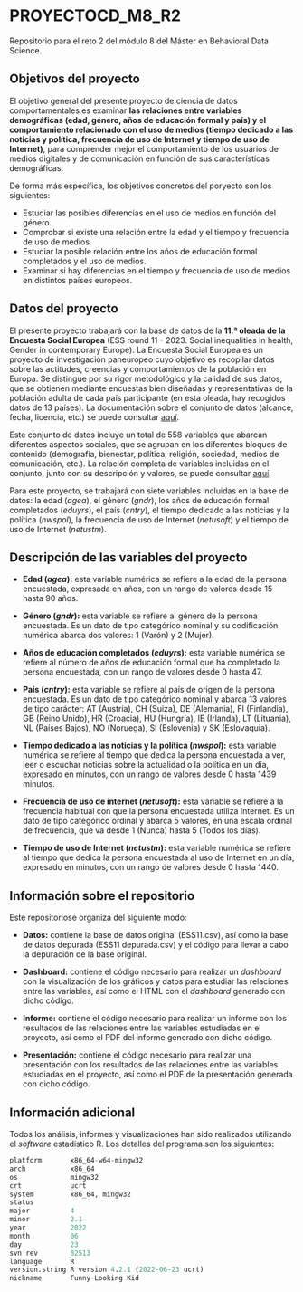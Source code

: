 # PROYECTOCD_M8_R2
Repositorio para el reto 2 del módulo 8 del Máster en Behavioral Data Science.

## Objetivos del proyecto

El objetivo general del presente proyecto de ciencia de datos comportamentales es examinar **las relaciones entre variables demográficas (edad, género, años de educación formal y país) y el comportamiento relacionado con el uso de medios (tiempo dedicado a las noticias y política, frecuencia de uso de Internet y tiempo de uso de Internet)**, para comprender mejor el comportamiento de los usuarios de medios digitales y de comunicación en función de sus características demográficas.

De forma más específica, los objetivos concretos del poryecto son los siguientes:

* Estudiar las posibles diferencias en el uso de medios en función del género.
* Comprobar si existe una relación entre la edad y el tiempo y frecuencia de uso de medios.
* Estudiar la posible relación entre los años de educación formal completados y el uso de medios.
* Examinar si hay diferencias en el tiempo y frecuencia de uso de medios en distintos países europeos.

## Datos del proyecto
El presente proyecto trabajará con la base de datos de la **11.ª oleada de la Encuesta Social Europea** (ESS round 11 - 2023. Social inequalities in health, Gender in contemporary Europe). La Encuesta Social Europea es un proyecto de investigación paneuropeo cuyo objetivo es recopilar datos sobre las actitudes, creencias y comportamientos de la población en Europa. Se distingue por su rigor metodológico y la calidad de sus datos, que se obtienen mediante encuestas bien diseñadas y representativas de la población adulta de cada país participante (en esta oleada, hay recogidos datos de 13 países). La documentación sobre el conjunto de datos (alcance, fecha, licencia, etc.) se puede consultar [aquí](https://ess.sikt.no/en/study/412db4fe-c77a-4e98-8ea4-6c19007f551b/83).

Este conjunto de datos incluye un total de 558 variables que abarcan diferentes aspectos sociales, que se agrupan en los diferentes bloques de contenido (demografía, bienestar, política, religión, sociedad, medios de comunicación, etc.). La relación completa de variables incluidas en el conjunto, junto con su descripción y valores, se puede consultar [aquí](https://ess.sikt.no/en/datafile/242aaa39-3bbb-40f5-98bf-bfb1ce53d8ef/93?tab=0).

Para este proyecto, se trabajará con siete variables incluidas en la base de datos: la edad (*agea*), el género (*gndr*), los años de educación formal completados (*eduyrs*), el país (*cntry*), el tiempo dedicado a las noticias y la política (*nwspol*), la frecuencia de uso de Internet (*netusoft*) y el tiempo de uso de Internet (*netustm*).

## Descripción de las variables del proyecto

* **Edad (*agea*):** esta variable numérica se refiere a la edad de la persona encuestada, expresada en años, con un rango de valores desde 15 hasta 90 años.

* **Género (*gndr*):** esta variable se refiere al género de la persona encuestada. Es un dato de tipo categórico nominal y su codificación numérica abarca dos valores: 1 (Varón) y 2 (Mujer).

* **Años de educación completados (*eduyrs*):** esta variable numérica se refiere al número de años de educación formal que ha completado la persona encuestada, con un rango de valores desde 0 hasta 47.

* **País (*cntry*):** esta variable se refiere al país de origen de la persona encuestada. Es un dato de tipo categórico nominal y abarca 13 valores de tipo carácter: AT (Austria), CH (Suiza), DE (Alemania), FI (Finlandia), GB (Reino Unido), HR (Croacia), HU (Hungría), IE (Irlanda), LT (Lituania), NL (Países Bajos), NO (Noruega), SI (Eslovenia) y SK (Eslovaquia).

* **Tiempo dedicado a las noticias y la política (*nwspol*):** esta variable numérica se refiere al tiempo que dedica la persona encuestada a ver, leer o escuchar noticias sobre la actualidad o la política en un día, expresado en minutos, con un rango de valores desde 0 hasta 1439 minutos.

* **Frecuencia de uso de internet (*netusoft*):** esta variable se refiere a la frecuencia habitual con que la persona encuestada utiliza Internet. Es un dato de tipo categórico ordinal y abarca 5 valores, en una escala ordinal de frecuencia, que va desde 1 (Nunca) hasta 5 (Todos los días).

* **Tiempo de uso de Internet (*netustm*):** esta variable numérica se refiere al tiempo que dedica la persona encuestada al uso de Internet en un día, expresado en minutos, con un rango de valores desde 0 hasta 1440.

## Información sobre el repositorio

Este repositoriose organiza del siguiente modo:

* **Datos:** contiene la base de datos original (ESS11.csv), así como la base de datos depurada (ESS11 depurada.csv) y el código para llevar a cabo la depuración de la base original.

* **Dashboard:** contiene el código necesario para realizar un *dashboard* con la visualización de los gráficos y datos para estudiar las relaciones entre las variables, así como el HTML con el *dashboard* generado con dicho código.

* **Informe:** contiene el código necesario para realizar un informe con los resultados de las relaciones entre las variables estudiadas en el proyecto, así como el PDF del informe generado con dicho código.

* **Presentación:** contiene el código necesario para realizar una presentación con los resultados de las relaciones entre las variables estudiadas en el proyecto, así como el PDF de la presentación generada con dicho código.

## Información adicional

Todos los análisis, informes y visualizaciones han sido realizados utilizando el *software* estadístico R. Los detalles del programa son los siguientes:

```R
platform       x86_64-w64-mingw32               
arch           x86_64                           
os             mingw32                          
crt            ucrt                             
system         x86_64, mingw32                  
status                                          
major          4                                
minor          2.1                              
year           2022                             
month          06                               
day            23                               
svn rev        82513                            
language       R                                
version.string R version 4.2.1 (2022-06-23 ucrt)
nickname       Funny-Looking Kid 
```
